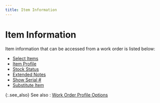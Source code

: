 ```yaml
---
title: Item Information
---
```


# Item Information


Item information that can be accessed from a work order is listed below:

- [Select  Items]({{site.ba_baseurl}}/prod-asm/wo-opts/item-info/select_items_work_order_profile_options.html)
- [Item  Profile]({{site.ba_baseurl}}/prod-asm/wo-opts/item-info/item_profile_work_order_profile_options_item_profile_assembly_content.html)
- [Stock  Status]({{site.ba_baseurl}}/prod-asm/wo-opts/item-info/stock_status_work_order_profile_options_item_stock_status_assembly_content.html)
- [Extended  Notes]({{site.ba_baseurl}}/prod-asm/wo-opts/item-info/extended_notes_work_order_profile_options.html)
- [Show  Serial #]({{site.ba_baseurl}}/prod-asm/wo-opts/item-info/show_serial_number_work_order_profile_options.html)
- [Substitute  Item]({{site.ba_baseurl}}/prod-asm/creating-wo/wo-details/item-dtls/subst-items-in-a-wo/substitute_item_work_order_profile.html)



{:.see_also}
See also
: [Work  Order Profile Options]({{site.ba_baseurl}}/prod-asm/wo-opts/work_order_profile_options_assembly_content.html)
